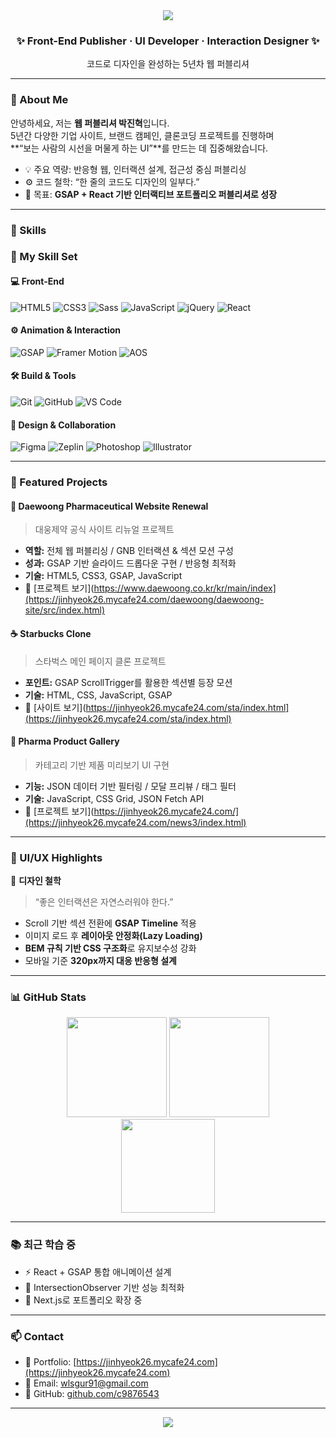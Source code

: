<!-- 💻 GitHub Profile README for Web Publisher Jinhyeok -->

<div align="center">
  <img src="https://capsule-render.vercel.app/api?type=waving&color=0:F6A21E,100:FFB64B&height=180&section=header&text=Jinhyeok%20Park&fontSize=42&fontColor=fff&animation=fadeIn" />
  
  <h3>✨ Front-End Publisher · UI Developer · Interaction Designer ✨</h3>
  <p>코드로 디자인을 완성하는 5년차 웹 퍼블리셔</p>
</div>

---

### 🧭 About Me
안녕하세요, 저는 **웹 퍼블리셔 박진혁**입니다.  
5년간 다양한 기업 사이트, 브랜드 캠페인, 클론코딩 프로젝트를 진행하며  
**“보는 사람의 시선을 머물게 하는 UI”**를 만드는 데 집중해왔습니다.

- 💡 주요 역량: 반응형 웹, 인터랙션 설계, 접근성 중심 퍼블리싱  
- ⚙️ 코드 철학: “한 줄의 코드도 디자인의 일부다.”  
- 🚀 목표: **GSAP + React 기반 인터랙티브 포트폴리오 퍼블리셔로 성장**  

---

### 🧰 Skills

### 🧰 My Skill Set

#### 💻 Front-End
![HTML5](https://img.shields.io/badge/HTML5-E34F26?style=for-the-badge&logo=HTML5&logoColor=white)
![CSS3](https://img.shields.io/badge/CSS3-1572B6?style=for-the-badge&logo=CSS3&logoColor=white)
![Sass](https://img.shields.io/badge/Sass-CC6699?style=for-the-badge&logo=Sass&logoColor=white)
![JavaScript](https://img.shields.io/badge/JavaScript-F7DF1E?style=for-the-badge&logo=JavaScript&logoColor=black)
![jQuery](https://img.shields.io/badge/jQuery-0769AD?style=for-the-badge&logo=jQuery&logoColor=white)
![React](https://img.shields.io/badge/React-61DAFB?style=for-the-badge&logo=React&logoColor=black)

#### ⚙️ Animation & Interaction
![GSAP](https://img.shields.io/badge/GSAP-88CE02?style=for-the-badge&logo=greensock&logoColor=white)
![Framer Motion](https://img.shields.io/badge/Framer%20Motion-0055FF?style=for-the-badge&logo=Framer&logoColor=white)
![AOS](https://img.shields.io/badge/AOS-00BFFF?style=for-the-badge&logoColor=white)

#### 🛠️ Build & Tools
![Git](https://img.shields.io/badge/Git-F05032?style=for-the-badge&logo=Git&logoColor=white)
![GitHub](https://img.shields.io/badge/GitHub-181717?style=for-the-badge&logo=GitHub&logoColor=white)
![VS Code](https://img.shields.io/badge/VS%20Code-007ACC?style=for-the-badge&logo=Visual%20Studio%20Code&logoColor=white)

#### 🎨 Design & Collaboration
![Figma](https://img.shields.io/badge/Figma-F24E1E?style=for-the-badge&logo=Figma&logoColor=white)
![Zeplin](https://img.shields.io/badge/Zeplin-FFCC00?style=for-the-badge&logo=Zeplin&logoColor=black)
![Photoshop](https://img.shields.io/badge/Photoshop-31A8FF?style=for-the-badge&logo=Adobe%20Photoshop&logoColor=white)
![Illustrator](https://img.shields.io/badge/Illustrator-FF9A00?style=for-the-badge&logo=adobe%20illustrator&logoColor=white)


---

### 🧩 Featured Projects

#### 🧡 **Daewoong Pharmaceutical Website Renewal**
> 대웅제약 공식 사이트 리뉴얼 프로젝트
- **역할:** 전체 웹 퍼블리싱 / GNB 인터랙션 & 섹션 모션 구성  
- **성과:** GSAP 기반 슬라이드 드롭다운 구현 / 반응형 최적화  
- **기술:** HTML5, CSS3, GSAP, JavaScript  
- 🔗 [프로젝트 보기](https://www.daewoong.co.kr/kr/main/index](https://jinhyeok26.mycafe24.com/daewoong/daewoong-site/src/index.html)

#### ☕ **Starbucks Clone**
> 스타벅스 메인 페이지 클론 프로젝트
- **포인트:** GSAP ScrollTrigger를 활용한 섹션별 등장 모션  
- **기술:** HTML, CSS, JavaScript, GSAP  
- 🔗 [사이트 보기](https://jinhyeok26.mycafe24.com/sta/index.html](https://jinhyeok26.mycafe24.com/sta/index.html)

#### 💊 **Pharma Product Gallery**
> 카테고리 기반 제품 미리보기 UI 구현
- **기능:** JSON 데이터 기반 필터링 / 모달 프리뷰 / 태그 필터  
- **기술:** JavaScript, CSS Grid, JSON Fetch API  
- 🔗 [프로젝트 보기](https://jinhyeok26.mycafe24.com/](https://jinhyeok26.mycafe24.com/news3/index.html)

---

### 🌈 UI/UX Highlights
🎨 **디자인 철학**
> “좋은 인터랙션은 자연스러워야 한다.”

- Scroll 기반 섹션 전환에 **GSAP Timeline** 적용  
- 이미지 로드 후 **레이아웃 안정화(Lazy Loading)**  
- **BEM 규칙 기반 CSS 구조화**로 유지보수성 강화  
- 모바일 기준 **320px까지 대응 반응형 설계**

---

### 📊 GitHub Stats

<div align="center">
  <img src="https://github-readme-stats.vercel.app/api?username=jinhyeok26&show_icons=true&theme=vue-dark&hide_border=true" height="160" />
  <img src="https://github-readme-streak-stats.herokuapp.com/?user=jinhyeok26&theme=vue-dark&hide_border=true" height="160" />
  <br/>
  <img src="https://github-readme-stats.vercel.app/api/top-langs/?username=jinhyeok26&layout=compact&theme=vue-dark&hide_border=true" height="150" />
</div>

---

### 📚 최근 학습 중
- ⚡ React + GSAP 통합 애니메이션 설계  
- 📱 IntersectionObserver 기반 성능 최적화  
- 🧠 Next.js로 포트폴리오 확장 중  

---

### 📫 Contact
- 💼 Portfolio: [https://jinhyeok26.mycafe24.com](https://jinhyeok26.mycafe24.com)  
- 📧 Email: [wlsgur91@gmail.com](mailto:wlsgur91@gmail.com)  
- 💬 GitHub: [github.com/c9876543](https://github.com/c9876543)

---

<div align="center">
  <img src="https://capsule-render.vercel.app/api?type=waving&color=0:F6A21E,100:FFB64B&height=120&section=footer" />
</div>
